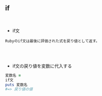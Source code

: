## if 
<br>

- if文  
```
Rubyのif文は最後に評価された式を戻り値として返す。

```
<br>
<br>

- if文の戻り値を変数に代入する  
```rb
変数名 = 
if文
puts 変数名
#=> 戻り値の値
```